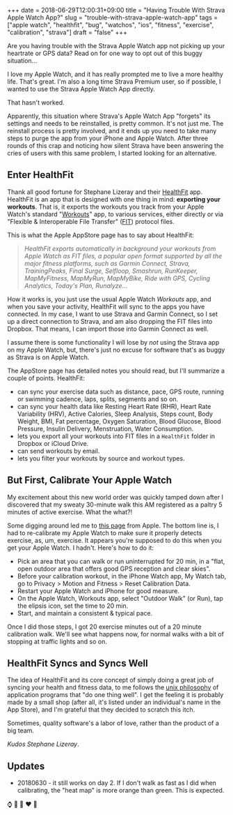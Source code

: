 +++
date = 2018-06-29T12:00:31+09:00
title = "Having Trouble With Strava Apple Watch App?"
slug = "trouble-with-strava-apple-watch-app"
tags = ["apple watch", "healthfit", "bug", "watchos", "ios", "fitness", "exercise", "calibration", "strava"]
draft = "false"
+++

Are you having trouble with the Strava Apple Watch app not picking up your heartrate or GPS data? Read on for one way to opt out of this buggy situation...

<!--more-->

I love my Apple Watch, and it has really prompted me to live a more healthy life. That's great. I'm also a long time Strava Premium user, so if possible, I wanted to use the Strava Apple Watch App directly. 

That hasn't worked. 

Apparently, this situation where Strava's Apple Watch App "forgets" its settings and needs to be reinstalled, is pretty common. It's not just me. The reinstall process is pretty involved, and it ends up you need to take many steps to purge the app from your iPhone and Apple Watch. After three rounds of this crap and noticing how silent Strava have been answering the cries of users with this same problem, I started looking for an alternative. 

## Enter HealthFit

Thank all good fortune for Stephane Lizeray and their [HealthFit](https://itunes.apple.com/us/app/healthfit/id1202650514?mt=8) app. HealthFit is an app that is designed with one thing in mind: **exporting your workouts**. That is, it exports the workouts you track from your Apple Watch's standard "[Workouts](https://support.apple.com/en-us/HT204523)" app, to various services, either directly or via "Flexible & Interoperable File Transfer" ([FIT](https://www.thisisant.com/developer/resources/tech-faq/category/153/)) protocol files. 

This is what the Apple AppStore page has to say about HealthFit: 

> _HealthFit exports automatically in background your workouts from Apple Watch as FIT files, a popular open format supported by all the major fitness platforms, such as Garmin Connect, Strava, TrainingPeaks, Final Surge, Selfloop, Smashrun, RunKeeper, MapMyFitness, MapMyRun, MapMyBike, Ride with GPS, Cycling Analytics, Today's Plan, Runalyze..._

How it works is, you just use the usual Apple Watch _Workouts_ app, and when you save your activity, HealthFit will sync to the apps you have connected. In my case, I want to use Strava and Garmin Connect, so I set up a direct connection to Strava, and am also dropping the FIT files into Dropbox. That means, I can import those into Garmin Connect as well. 

I assume there is some functionality I will lose by _not_ using the Strava app on my Apple Watch, but, there's just no excuse for software that's as buggy as Strava is on Apple Watch. 

The AppStore page has detailed notes you should read, but I'll summarize a couple of points. HealthFit: 

* can sync your exercise data such as distance, pace, GPS route, running or swimming cadence, laps, splits, segments and so on. 
* can sync your health data like Resting Heart Rate (RHR), Heart Rate Variability (HRV), Active Calories, Sleep Analysis, Steps count, Body Weight, BMI, Fat percentage, Oxygen Saturation, Blood Glucose, Blood Pressure, Insulin Delivery, Menstruation, Water Consumption. 
* lets you export all your workouts into FIT files in a `HealthFit` folder in Dropbox or iCloud Drive.
* can send workouts by email. 
* lets you filter your workouts by source and workout types. 

## But First, Calibrate Your Apple Watch

My excitement about this new world order was quickly tamped down after I discovered that my sweaty 30-minute walk this AM registered as a paltry 5 minutes of active exercise. What the what?!

Some digging around led me to [this page](https://support.apple.com/en-us/ht204516) from Apple. The bottom line is, I had to re-calibrate my Apple Watch to make sure it properly detects exercise, as, um, exercise. It appears you're supposed to do this when you get your Apple Watch. I hadn't. Here's how to do it: 

* Pick an area that you can walk or run uninterrupted for 20 min, in a "flat, open outdoor area that offers good GPS reception and clear skies". 
* Before your calibration workout, in the iPhone Watch app, My Watch tab, go to Privacy > Motion and Fitness > Reset Calibration Data.
* Restart your Apple Watch and iPhone for good measure.  
* On the Apple Watch, Workouts app, select "Outdoor Walk" (or Run), tap the elipsis icon, set the time to 20 min. 
* Start, and maintain a consistent & typical pace. 

Once I did those steps, I got 20 exercise minutes out of a 20 minute calibration walk. We'll see what happens now, for normal walks with a bit of stopping at traffic lights and so on. 

## HealthFit Syncs and Syncs Well

The idea of HealthFit and its core concept of simply doing a great job of syncing your health and fitness data, to me follows the [unix philosophy](http://www.linfo.org/unix_philosophy.html) of application programs that "do one thing well". I get the feeling it is probably made by a small shop (after all, it's listed under an individual's name in the App Store), and I'm grateful that they decided to scratch this itch. 

Sometimes, quality software's a labor of love, rather than the product of a big team. 

_Kudos Stephane Lizeray_.

## Updates

* 20180630 - it still works on day 2. If I don't walk as fast as I did when calibrating, the "heat map" is more orange than green. This is expected. 

:watch: :bug: :running: :heart: :pray:


